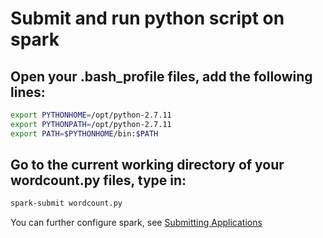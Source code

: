 # Submit and run python script on spark

## Open your .bash_profile files, add the following lines:

```bash
export PYTHONHOME=/opt/python-2.7.11
export PYTHONPATH=/opt/python-2.7.11
export PATH=$PYTHONHOME/bin:$PATH
```

## Go to the current working directory of your wordcount.py files, type in:

```bash
spark-submit wordcount.py
```
You can further configure spark, see [Submitting Applications](http://spark.apache.org/docs/latest/submitting-applications.html)
